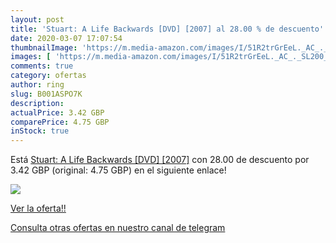 ```yaml
---
layout: post
title: 'Stuart: A Life Backwards [DVD] [2007] al 28.00 % de descuento'
date: 2020-03-07 17:07:54
thumbnailImage: 'https://m.media-amazon.com/images/I/51R2trGrEeL._AC_._SL200_.jpg'
images: [ 'https://m.media-amazon.com/images/I/51R2trGrEeL._AC_._SL200_.jpg' ]
comments: true
category: ofertas
author: ring
slug: B001ASPO7K
description:
actualPrice: 3.42 GBP
comparePrice: 4.75 GBP
inStock: true
---
```


Está [Stuart: A Life Backwards [DVD] [2007]](https://www.amazon.com/dp/B001ASPO7K/?tag=redken08-20) con 28.00 de descuento por 3.42 GBP (original: 4.75 GBP) en el siguiente enlace!

[![](https://m.media-amazon.com/images/I/51R2trGrEeL._AC_._SL200_.jpg)](https://www.amazon.com/dp/B001ASPO7K/?tag=redken08-20)

[Ver la oferta!!](https://www.amazon.com/dp/B001ASPO7K/?tag=redken08-20)

[Consulta otras ofertas en nuestro canal de telegram](https://t.me/s/ofertas25)
